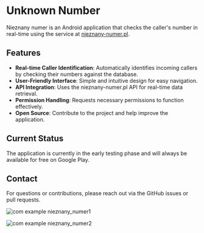 # Unknown Number

Nieznany numer is an Android application that checks the caller's number in real-time using the service at [nieznany-numer.pl](https://www.nieznany-numer.pl/). 

## Features
- **Real-time Caller Identification**: Automatically identifies incoming callers by checking their numbers against the database.
- **User-Friendly Interface**: Simple and intuitive design for easy navigation.
- **API Integration**: Uses the nieznany-numer.pl API for real-time data retrieval.
- **Permission Handling**: Requests necessary permissions to function effectively.
- **Open Source**: Contribute to the project and help improve the application. 

## Current Status
The application is currently in the early testing phase and will always be available for free on Google Play.
## Contact
For questions or contributions, please reach out via the GitHub issues or pull requests.

![com example nieznany_numer1](https://user-images.githubusercontent.com/17749811/152438154-43c6c848-16ce-42d4-b670-bb1a7e698cc7.jpg)

![com example nieznany_numer2](https://user-images.githubusercontent.com/17749811/152438173-5759df2b-bd1f-4c15-aead-47ab282ab81e.jpg)
